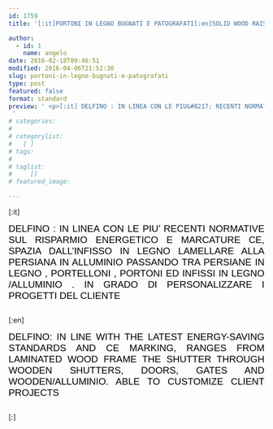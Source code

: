 ```yaml
---
id: 1759
title: '[:it]PORTONI IN LEGNO BUGNATI E PATOGRAFATI[:en]SOLID WOOD RAISED PANELS AND PATOGRAFATI[:]'

author:
  - id: 1
    name: angelo
date: 2016-02-18T09:46:51
modified: 2016-04-06T21:52:30
slug: portoni-in-legno-bugnati-e-patografati
type: post
featured: false
format: standard
preview: ' <p>[:it] DELFINO : IN LINEA CON LE PIU&#8217; RECENTI NORMATIVE SUL RISPARMIO ENERGETICO E MARCATURE CE, SPAZIA DALL&#8217;INFISSO IN LEGNO &hellip;</p>
 '
# categories: 
#    
# categorylist: 
#   [ ]
# tags: 
#   
# taglist: 
#     []
# featured_image: 

---
```


<p>[:it]</p>
<p style="text-align: justify;"><span style="font-size: 14pt; color: #000000; font-family: 'comic sans ms', sans-serif;">DELFINO : IN LINEA CON LE PIU&#8217; RECENTI NORMATIVE SUL RISPARMIO ENERGETICO E MARCATURE CE, SPAZIA DALL&#8217;INFISSO IN LEGNO LAMELLARE ALLA PERSIANA IN ALLUMINIO PASSANDO TRA PERSIANE IN LEGNO , PORTELLONI , PORTONI ED INFISSI IN LEGNO /ALLUMINIO . IN GRADO DI PERSONALIZZARE I PROGETTI DEL CLIENTE</span></p>
<p style="text-align: justify;"><span style="font-size: 14pt; color: #000000; font-family: 'comic sans ms', sans-serif;"><style type="text/css">.easingslider-1769 { max-width: 1250px; }.easingslider-1769 .easingslider-image { max-height: 1000px; max-width: 1250px; }.easingslider-1769 .easingslider-fade-in, .easingslider-fade-out { -webkit-animation-duration: 400ms; -moz-animation-duration: 400ms; animation-duration: 400ms; }</style><script type="text/javascript">window.EasingSlider1769 = {"width":1250,"height":1000,"singleItem":true,"items":1,"itemsDesktop":false,"itemsDesktopSmall":false,"itemsTablet":false,"itemsTabletSmall":false,"itemsMobile":false,"responsive":true,"lazyLoad":true,"autoPlay":4000,"slideSpeed":400,"navigation":true,"navigationText":["",""],"pagination":true,"autoHeight":false,"mouseDrag":false,"touchDrag":false,"addClassActive":true,"transitionStyle":"fade"};</script><div data-id="1769" class="easingslider easingslider-1769 easingslider-container easingslider-resizing-enabled easingslider-aspect-ratio easingslider-arrows-inside easingslider-pagination-inside easingslider-pagination-bottom-center"><div class="easingslider-slide"><a href="none" target=""><img src="https://www.centroportefinestre.com/wp-content/plugins/easing-slider/assets/images/placeholder-pixel.png" data-src="https://www.centroportefinestre.com/wp-content/uploads/2016/02/12107868_1638771503056095_2797045322981909168_n-Copy-1250x1000.jpg" alt="" title="" class="easingslider-image easingslider-lazy" /></a></div><div class="easingslider-slide"><a href="none" target=""><img src="https://www.centroportefinestre.com/wp-content/plugins/easing-slider/assets/images/placeholder-pixel.png" data-src="https://www.centroportefinestre.com/wp-content/uploads/2016/02/10636330_1497995283800385_5256582960290341703_n-Copy-1250x1000.jpg" alt="" title="" class="easingslider-image easingslider-lazy" /></a></div><div class="easingslider-slide"><a href="none" target=""><img src="https://www.centroportefinestre.com/wp-content/plugins/easing-slider/assets/images/placeholder-pixel.png" data-src="https://www.centroportefinestre.com/wp-content/uploads/2016/02/10277785_1498786247054622_4186522867350138105_n-Copy-1250x1000.jpg" alt="" title="" class="easingslider-image easingslider-lazy" /></a></div><div class="easingslider-slide"><a href="none" target=""><img src="https://www.centroportefinestre.com/wp-content/plugins/easing-slider/assets/images/placeholder-pixel.png" data-src="https://www.centroportefinestre.com/wp-content/uploads/2016/02/1460997_1498431733756740_3324438833357704189_n-Copy-1250x1000.jpg" alt="" title="" class="easingslider-image easingslider-lazy" /></a></div><div class="easingslider-slide"><a href="none" target=""><img src="https://www.centroportefinestre.com/wp-content/plugins/easing-slider/assets/images/placeholder-pixel.png" data-src="https://www.centroportefinestre.com/wp-content/uploads/2016/02/1004553_1498429627090284_8405610821248229767_n-Copy-1250x1000.jpg" alt="" title="" class="easingslider-image easingslider-lazy" /></a></div><div class="easingslider-slide"><a href="none" target=""><img src="https://www.centroportefinestre.com/wp-content/plugins/easing-slider/assets/images/placeholder-pixel.png" data-src="https://www.centroportefinestre.com/wp-content/uploads/2016/02/12186356_1634738473459398_8722942942828900953_o-1250x1000.jpg" alt="" title="" class="easingslider-image easingslider-lazy" /></a></div><div class="easingslider-slide"><a href="none" target=""><img src="https://www.centroportefinestre.com/wp-content/plugins/easing-slider/assets/images/placeholder-pixel.png" data-src="https://www.centroportefinestre.com/wp-content/uploads/2016/02/0022-1250x1000.jpg" alt="" title="" class="easingslider-image easingslider-lazy" /></a></div><div class="easingslider-slide"><a href="none" target=""><img src="https://www.centroportefinestre.com/wp-content/plugins/easing-slider/assets/images/placeholder-pixel.png" data-src="https://www.centroportefinestre.com/wp-content/uploads/2016/02/0023-1250x1000.jpg" alt="" title="" class="easingslider-image easingslider-lazy" /></a></div><div class="easingslider-slide"><a href="none" target=""><img src="https://www.centroportefinestre.com/wp-content/plugins/easing-slider/assets/images/placeholder-pixel.png" data-src="https://www.centroportefinestre.com/wp-content/uploads/2016/02/0050-1250x1000.jpg" alt="" title="" class="easingslider-image easingslider-lazy" /></a></div><div class="easingslider-slide"><a href="none" target=""><img src="https://www.centroportefinestre.com/wp-content/plugins/easing-slider/assets/images/placeholder-pixel.png" data-src="https://www.centroportefinestre.com/wp-content/uploads/2016/02/0051-1250x1000.jpg" alt="" title="" class="easingslider-image easingslider-lazy" /></a></div></div></span></p>
<p>[:en]</p>
<p style="text-align: justify;"><span style="font-family: 'comic sans ms', sans-serif; font-size: 14pt; color: #000000;">DELFINO: <span id="ouHighlight__0_11TO0_11">IN LINE WITH</span><span id="noHighlight_0.25503721909802834"> </span><span id="ouHighlight__13_27TO13_22">THE LATEST</span><span id="noHighlight_0.47758678204593474"> </span><span id="ouHighlight__39_62TO24_36">ENERGY-SAVING</span><span id="noHighlight_0.9803131616765612"> </span><span id="ouHighlight__29_37TO38_46">STANDARDS</span><span id="noHighlight_0.15420410572584764"> </span><span id="ouHighlight__64_64TO48_50">AND</span><span id="noHighlight_0.005929215337472149"> </span><span id="ouHighlight__66_77TO52_61">CE MARKING</span><span id="noHighlight_0.06391537688412696">,</span><span id="noHighlight_0.33117285807465047"> </span><span id="ouHighlight__80_91TO64_74" class="">RANGES FROM</span><span id="noHighlight_0.2886042055470859"> </span><span id="ouHighlight__100_117TO76_89">LAMINATED WOOD</span><span id="noHighlight_0.1703216743485454"> </span><span id="ouHighlight__92_98TO91_95">FRAME</span><span id="noHighlight_0.3543476380612913"> </span><span id="ouHighlight__119_122TO97_99">THE</span><span id="noHighlight_0.41928141386349416"> </span><span id="ouHighlight__124_144TO101_107" class="">SHUTTER</span><span id="noHighlight_0.7609973212012027"> </span><span id="ouHighlight__146_157TO109_115">THROUGH</span><span id="noHighlight_0.4229513186170921"> </span><span id="ouHighlight__159_175TO117_131">WOODEN SHUTTERS</span><span id="ouHighlight__177_188TO132_138" class="">, DOORS</span><span id="ouHighlight__190_198TO139_145">, GATES</span><span id="noHighlight_0.3818030876047396"> </span><span id="ouHighlight__200_201TO147_149">AND</span><span id="noHighlight_0.9177575564299079"> </span><span id="ouHighlight__203_218TO151_156">WOODEN</span><span id="ouHighlight__221_227TO157_166">/ALLUMINIO</span><span id="noHighlight_0.9699183070734227">.</span><span id="noHighlight_0.6720699346049881"> </span><span id="ouHighlight__233_258TO169_185" class="">ABLE TO CUSTOMIZE</span><span id="noHighlight_0.8660334484509111"> </span><span id="ouHighlight__260_281TO187_201">CLIENT PROJECTS</span></span></p>
<p style="text-align: justify;"><span style="color: #000000;"><style type="text/css">.easingslider-1769 { max-width: 1250px; }.easingslider-1769 .easingslider-image { max-height: 1000px; max-width: 1250px; }.easingslider-1769 .easingslider-fade-in, .easingslider-fade-out { -webkit-animation-duration: 400ms; -moz-animation-duration: 400ms; animation-duration: 400ms; }</style><script type="text/javascript">window.EasingSlider1769 = {"width":1250,"height":1000,"singleItem":true,"items":1,"itemsDesktop":false,"itemsDesktopSmall":false,"itemsTablet":false,"itemsTabletSmall":false,"itemsMobile":false,"responsive":true,"lazyLoad":true,"autoPlay":4000,"slideSpeed":400,"navigation":true,"navigationText":["",""],"pagination":true,"autoHeight":false,"mouseDrag":false,"touchDrag":false,"addClassActive":true,"transitionStyle":"fade"};</script><div data-id="1769" class="easingslider easingslider-1769 easingslider-container easingslider-resizing-enabled easingslider-aspect-ratio easingslider-arrows-inside easingslider-pagination-inside easingslider-pagination-bottom-center"><div class="easingslider-slide"><a href="none" target=""><img src="https://www.centroportefinestre.com/wp-content/plugins/easing-slider/assets/images/placeholder-pixel.png" data-src="https://www.centroportefinestre.com/wp-content/uploads/2016/02/12107868_1638771503056095_2797045322981909168_n-Copy-1250x1000.jpg" alt="" title="" class="easingslider-image easingslider-lazy" /></a></div><div class="easingslider-slide"><a href="none" target=""><img src="https://www.centroportefinestre.com/wp-content/plugins/easing-slider/assets/images/placeholder-pixel.png" data-src="https://www.centroportefinestre.com/wp-content/uploads/2016/02/10636330_1497995283800385_5256582960290341703_n-Copy-1250x1000.jpg" alt="" title="" class="easingslider-image easingslider-lazy" /></a></div><div class="easingslider-slide"><a href="none" target=""><img src="https://www.centroportefinestre.com/wp-content/plugins/easing-slider/assets/images/placeholder-pixel.png" data-src="https://www.centroportefinestre.com/wp-content/uploads/2016/02/10277785_1498786247054622_4186522867350138105_n-Copy-1250x1000.jpg" alt="" title="" class="easingslider-image easingslider-lazy" /></a></div><div class="easingslider-slide"><a href="none" target=""><img src="https://www.centroportefinestre.com/wp-content/plugins/easing-slider/assets/images/placeholder-pixel.png" data-src="https://www.centroportefinestre.com/wp-content/uploads/2016/02/1460997_1498431733756740_3324438833357704189_n-Copy-1250x1000.jpg" alt="" title="" class="easingslider-image easingslider-lazy" /></a></div><div class="easingslider-slide"><a href="none" target=""><img src="https://www.centroportefinestre.com/wp-content/plugins/easing-slider/assets/images/placeholder-pixel.png" data-src="https://www.centroportefinestre.com/wp-content/uploads/2016/02/1004553_1498429627090284_8405610821248229767_n-Copy-1250x1000.jpg" alt="" title="" class="easingslider-image easingslider-lazy" /></a></div><div class="easingslider-slide"><a href="none" target=""><img src="https://www.centroportefinestre.com/wp-content/plugins/easing-slider/assets/images/placeholder-pixel.png" data-src="https://www.centroportefinestre.com/wp-content/uploads/2016/02/12186356_1634738473459398_8722942942828900953_o-1250x1000.jpg" alt="" title="" class="easingslider-image easingslider-lazy" /></a></div><div class="easingslider-slide"><a href="none" target=""><img src="https://www.centroportefinestre.com/wp-content/plugins/easing-slider/assets/images/placeholder-pixel.png" data-src="https://www.centroportefinestre.com/wp-content/uploads/2016/02/0022-1250x1000.jpg" alt="" title="" class="easingslider-image easingslider-lazy" /></a></div><div class="easingslider-slide"><a href="none" target=""><img src="https://www.centroportefinestre.com/wp-content/plugins/easing-slider/assets/images/placeholder-pixel.png" data-src="https://www.centroportefinestre.com/wp-content/uploads/2016/02/0023-1250x1000.jpg" alt="" title="" class="easingslider-image easingslider-lazy" /></a></div><div class="easingslider-slide"><a href="none" target=""><img src="https://www.centroportefinestre.com/wp-content/plugins/easing-slider/assets/images/placeholder-pixel.png" data-src="https://www.centroportefinestre.com/wp-content/uploads/2016/02/0050-1250x1000.jpg" alt="" title="" class="easingslider-image easingslider-lazy" /></a></div><div class="easingslider-slide"><a href="none" target=""><img src="https://www.centroportefinestre.com/wp-content/plugins/easing-slider/assets/images/placeholder-pixel.png" data-src="https://www.centroportefinestre.com/wp-content/uploads/2016/02/0051-1250x1000.jpg" alt="" title="" class="easingslider-image easingslider-lazy" /></a></div></div></span></p>
<p>[:]</p>

